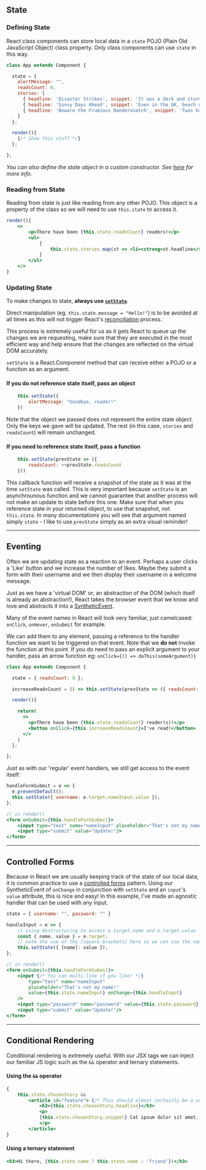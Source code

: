 ## State
### Defining State
React class components can store local data in a `state` POJO (Plain Old JavaScript Object) class property. Only class components can use `state` in this way.

```jsx
class App extends Component {

  state = {
    alertMessage: "",
    readsCount: 0,
    stories: [
      { headline: 'Disaster Strikes', snippet: 'It was a dark and stormy night...'},
      { headline: 'Sunny Days Ahead', snippet: 'Even in the UK, beach days are still upon us.'},
      { headline: 'Beware the Frumious Bandersnatch', snippet: 'Twas brillig, and the slithy toves did fyre and gimble in the wabe.'}
    ]
  };

  render(){
    {/* Show this stuff */}
  };

};
```
*You can also define the state object in a custom constructor. See [here](https://github.com/getfutureproof/fp_guides_wiki/wiki/React-Props-and-Component-Lifecycle) for more info.*

### Reading from State
Reading from state is just like reading from any other POJO. This object is a property of the class so we will need to use `this.state` to access it.
```jsx
render(){
    <>
        <p>There have been {this.state.readsCount} readers!</p>
        <ul>
            {
                this.state.stories.map(st => <li><strong>st.headline</strong> {st.snippet}</li>)
            }
        </ul>
    </>
}
```

### Updating State
To make changes to state, **always use [`setState`](https://reactjs.org/docs/react-component.html#setstate)**.

Direct manipulation (eg. `this.state.message = "Hello!"`) is to be avoided at all times as this will not trigger React's [reconciliation](https://reactjs.org/docs/reconciliation.html) process.

This process is extremely useful for us as it gets React to queue up the changes we are requesting, make sure that they are executed in the most efficient way and help ensure that the changes are reflected on the virtual DOM accurately.

`setState` is a React.Component method that can receive either a POJO or a function as an argument.
#### If you do not reference state itself, pass an object
```jsx
    this.setState({
        alertMessage: "Goodbye, reader!"
    })
```
Note that the object we passed does not represent the entire state object. Only the keys we gave will be updated. The rest (in this case, `stories` and `readsCount`) will remain unchanged.

#### If you need to reference state itself, pass a function
```jsx
    this.setState(prevState => ({ 
        readsCount: ++prevState.readsCount 
    }))
```
This callback function will receive a snapshot of the state as it was at the time `setState` was called. This is very important because `setState` is an asynchrounous function and we cannot guarantee that another process will not make an update to state before this one. Make sure that when you reference state in your returned object, to use that snapshot, not `this.state`. In many documentations you will see that argument named simply `state` - I like to use `prevState` simply as an extra visual reminder!


***

## Eventing
Often we are updating state as a reaction to an event. Perhaps a user clicks a 'Like' button and we increase the number of likes. Maybe they submit a form with their username and we then display their username in a welcome message.

Just as we have a 'virtual DOM' or, an abstraction of the DOM (which itself is already an abstraction!), React takes the browser event that we know and love and abstracts it into a [SyntheticEvent](https://reactjs.org/docs/events.html).

Many of the event names in React will look very familiar, just camelcased: `onClick`, `onHover`, `onSubmit` for example.

We can add them to any element, passing a reference to the handler function we want to be triggered on that event. Note that we **do not** invoke the function at this point. If you do need to pass an explicit argument to your handler, pass an arrow function eg: `onClick={() => doThis(someArgument)}`

```jsx
class App extends Component {

  state = { readsCount: 0 };

  increaseReadsCount = () => this.setState(prevState => ({ readsCount: prevState.readsCount++ }))

  render(){

    return(
      <>
        <p>There have been {this.state.readsCount} reader(s)!</p>
        <button onClick={this.increaseReadsCount}>I've read!</button>
      </>
    )
  };

};
```

Just as with our 'regular' event handlers, we still get access to the event itself:
```jsx
handleFormSubmit = e => {
  e.preventDefault();
  this.setState({ username: e.target.nameInput.value });
};

// in render()
<form onSubmit={this.handleFormSubmit}>
    <input type="text" name="nameInput" placeholder="That's not my name!"/>
    <input type="submit" value="Update!"/>
</form>
```

***

## Controlled Forms
Because in React we are usually keeping track of the state of our local data, it is common practice to use a [controlled forms](https://reactjs.org/docs/forms.html#controlled-components) pattern. Using our SyntheticEvent of `onChange` in conjunction with `setState` and an `input`'s `value` attribute, this is nice and easy! In this example, I've made an agnostic handler that can be used with any input.
```jsx
state = { username: "", password: "" }

handleInput = e => {
    // using destructuring to access e.target.name and e.target.value
    const { name, value } = e.target;
    // note the use of the [square brackets] here so we can use the name variable (instead of accessing a key of .name)
    this.setState({ [name]: value }); 
};

// in render()
<form onSubmit={this.handleFormSubmit}>
    <input {/* You can multi-line if you like! */}
        type="text" name="nameInput" 
        placeholder="That's not my name!"
        value={this.state.nameInput} onChange={this.handleInput}
    />
    <input type="password" name="password" value={this.state.password} onChange={this.handleInput} />
    <input type="submit" value="Update!"/>
</form>
```

***

## Conditional Rendering
Conditional rendering is extremely useful. With our JSX tags we can inject our familiar JS logic such as the `&&` operator and ternary statements.
#### Using the `&&` operator
```jsx
{ 
    this.state.chosenStory &&
        <article id="feature"> {/* This should almost certainly be a separate component! */}
            <h3>{this.state.chosenStory.headline}</h3>
            <p>
            {this.state.chosenStory.snippet} Cat ipsum dolor sit amet...
            </p>
        </article>
}
```

#### Using a ternary statement
```jsx
<h3>Hi there, {this.state.name ? this.state.name : 'friend'}!</h3>
```